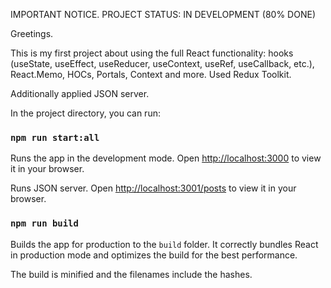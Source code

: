 IMPORTANT NOTICE. PROJECT STATUS: IN DEVELOPMENT (80% DONE)

Greetings.

This is my first project about using the full React functionality: hooks (useState, useEffect, useReducer, useContext, useRef, useCallback, etc.), React.Memo, HOCs, Portals, Context and more. 
Used Redux Toolkit.

Additionally applied JSON server.

In the project directory, you can run:

### `npm run start:all`

Runs the app in the development mode.
Open [http://localhost:3000](http://localhost:3000) to view it in your browser.

Runs JSON server. 
Open [http://localhost:3001/posts](http://localhost:3001/posts) to view it in your browser.

### `npm run build`

Builds the app for production to the `build` folder.
It correctly bundles React in production mode and optimizes the build for the best performance.

The build is minified and the filenames include the hashes.